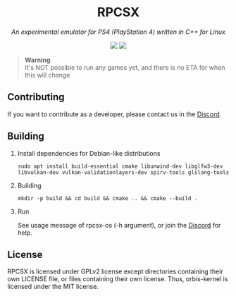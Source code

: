 <div align="center">
   
# RPCSX
*An experimental emulator for PS4 (PlayStation 4) written in C++ for Linux*

![](https://img.shields.io/github/actions/workflow/status/RPCSX/rpcsx/format.yml?style=for-the-badge)
[![](https://img.shields.io/discord/252023769500090368?style=for-the-badge)](https://discord.gg/PYUcckGr)

</div>

> **Warning** <br/>
> It's NOT possible to run any games yet, and there is no ETA for when this will change


## Contributing

If you want to contribute as a developer, please contact us in the [Discord](https://discord.gg/PYUcckGr).

## Building

1. Install dependencies for Debian-like distributions
   
   `sudo apt install build-essential cmake libunwind-dev libglfw3-dev libvulkan-dev vulkan-validationlayers-dev spirv-tools glslang-tools`
2. Building
   
   `mkdir -p build && cd build && cmake .. && cmake --build .`

4. Run
   
   See usage message of rpcsx-os (-h argument), or join the [Discord](https://discord.gg/PYUcckGr) for help.

## License

RPCSX is licensed under GPLv2 license except directories containing their own LICENSE file, or files containing their own license.
Thus, orbis-kernel is licensed under the MIT license.
